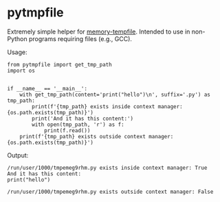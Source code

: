 # pytmpfile

Extremely simple helper for [memory-tempfile](https://github.com/mbello/memory-tempfile). Intended to use in non-Python programs requiring files (e.g., GCC).

Usage:
```
from pytmpfile import get_tmp_path
import os


if __name__ == '__main__':
    with get_tmp_path(content='print("hello")\n', suffix='.py') as tmp_path:
        print(f'{tmp_path} exists inside context manager: {os.path.exists(tmp_path)}')
        print('And it has this content:')
        with open(tmp_path, 'r') as f:
            print(f.read())
    print(f'{tmp_path} exists outside context manager: {os.path.exists(tmp_path)}')

```

Output:

```
/run/user/1000/tmpemeg9rhm.py exists inside context manager: True
And it has this content:
print("hello")

/run/user/1000/tmpemeg9rhm.py exists outside context manager: False
```